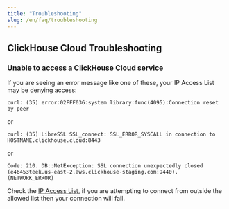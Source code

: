```yaml
---
title: "Troubleshooting"
slug: /en/faq/troubleshooting
---
```


## ClickHouse Cloud Troubleshooting

### Unable to access a ClickHouse Cloud service

If you are seeing an error message like one of these, your IP Access List may be denying access:

```response
curl: (35) error:02FFF036:system library:func(4095):Connection reset by peer
```
or
```response
curl: (35) LibreSSL SSL_connect: SSL_ERROR_SYSCALL in connection to HOSTNAME.clickhouse.cloud:8443
```
or
```response
Code: 210. DB::NetException: SSL connection unexpectedly closed (e46453teek.us-east-2.aws.clickhouse-staging.com:9440). (NETWORK_ERROR)
```

Check the [IP Access List](/docs/en/cloud/security/setting-ip-filters), if you are attempting to connect from outside the allowed list then your connection will fail.
